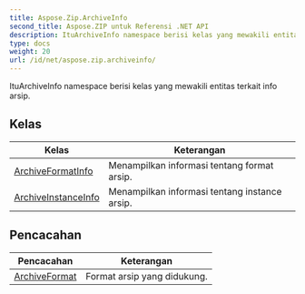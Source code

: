 ```yaml
---
title: Aspose.Zip.ArchiveInfo
second_title: Aspose.ZIP untuk Referensi .NET API
description: ItuArchiveInfo namespace berisi kelas yang mewakili entitas terkait info arsip.
type: docs
weight: 20
url: /id/net/aspose.zip.archiveinfo/
---
```

ItuArchiveInfo namespace berisi kelas yang mewakili entitas terkait info arsip.

## Kelas

| Kelas | Keterangan |
| --- | --- |
| [ArchiveFormatInfo](./archiveformatinfo/) | Menampilkan informasi tentang format arsip. |
| [ArchiveInstanceInfo](./archiveinstanceinfo/) | Menampilkan informasi tentang instance arsip. |
## Pencacahan

| Pencacahan | Keterangan |
| --- | --- |
| [ArchiveFormat](./archiveformat/) | Format arsip yang didukung. |


